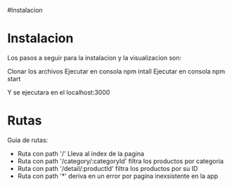 #Instalacion

# Instalacion

Los pasos a seguir para la instalacion y la visualizacion son:

Clonar los archivos
Ejecutar en consola npm intall
Ejecutar en consola npm start

Y se ejecutara en el localhost:3000


# Rutas

Guia de rutas:
- Ruta con path '/' Lleva al index de la pagina
- Ruta con path '/category/:categoryId' filtra los productos por categoria
- Ruta con path '/detail/:productId' filtra los productos por su ID
- Ruta con path '*' deriva en un error por pagina inexsistente en la app